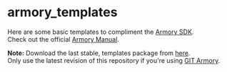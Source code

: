 # armory_templates

Here are some basic templates to compliment the [Armory SDK](https://github.com/armory3d/armsdk/releases).<br />
Check out the official [Armory Manual](https://github.com/armory3d/armory/wiki).

**Note:** Download the last stable, templates package from [here](https://github.com/armory3d/armory_templates/releases).<br />
Only use the latest revision of this repository if you're using [GIT Armory](https://github.com/armory3d/armory/wiki/gitversion).
